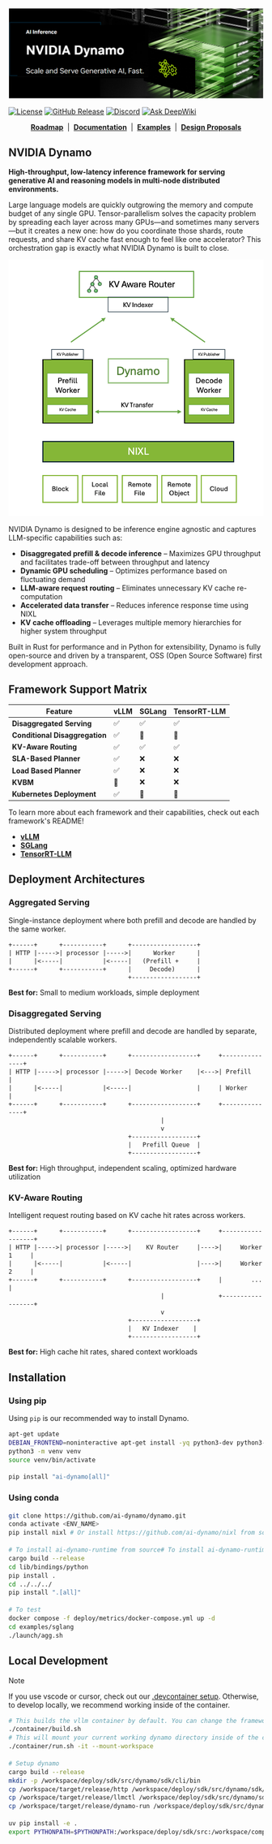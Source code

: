 <!--
SPDX-FileCopyrightText: Copyright (c) 2024-2025 NVIDIA CORPORATION & AFFILIATES. All rights reserved.
SPDX-License-Identifier: Apache-2.0

Licensed under the Apache License, Version 2.0 (the "License");
you may not use this file except in compliance with the License.
You may obtain a copy of the License at

http://www.apache.org/licenses/LICENSE-2.0

Unless required by applicable law or agreed to in writing, software
distributed under the License is distributed on an "AS IS" BASIS,
WITHOUT WARRANTIES OR CONDITIONS OF ANY KIND, either express or implied.
See the License for the specific language governing permissions and
limitations under the License.
-->
![Dynamo banner](./docs/images/frontpage-banner.png)

[![License](https://img.shields.io/badge/License-Apache_2.0-blue.svg)](https://opensource.org/licenses/Apache-2.0)
[![GitHub Release](https://img.shields.io/github/v/release/ai-dynamo/dynamo)](https://github.com/ai-dynamo/dynamo/releases/latest)
[![Discord](https://dcbadge.limes.pink/api/server/D92uqZRjCZ?style=flat)](https://discord.gg/D92uqZRjCZ)
[![Ask DeepWiki](https://deepwiki.com/badge.svg)](https://deepwiki.com/ai-dynamo/dynamo)

<p align="center">
  <a href="https://github.com/ai-dynamo/dynamo/issues/762"><b>Roadmap</b></a> &nbsp;|&nbsp;
  <a href="https://docs.nvidia.com/dynamo/latest/index.html"><b>Documentation</b></a> &nbsp;|&nbsp;
  <a href="https://github.com/ai-dynamo/examples"><b>Examples</b></a> &nbsp;|&nbsp;
  <a href="https://github.com/ai-dynamo/enhancements"><b>Design Proposals</b></a>
</p>

## NVIDIA Dynamo

**High-throughput, low-latency inference framework for serving generative AI and reasoning models in multi-node distributed environments.**

Large language models are quickly outgrowing the memory and compute budget of any single GPU. Tensor-parallelism solves the capacity problem by spreading each layer across many GPUs—and sometimes many servers—but it creates a new one: how do you coordinate those shards, route requests, and share KV cache fast enough to feel like one accelerator? This orchestration gap is exactly what NVIDIA Dynamo is built to close.

<p align="center">
  <img src="./docs/images/frontpage-architecture.png" alt="Dynamo architecture" width="600"/>
</p>

NVIDIA Dynamo is designed to be inference engine agnostic and captures LLM-specific capabilities such as:

- **Disaggregated prefill & decode inference** – Maximizes GPU throughput and facilitates trade-off between throughput and latency
- **Dynamic GPU scheduling** – Optimizes performance based on fluctuating demand  
- **LLM-aware request routing** – Eliminates unnecessary KV cache re-computation
- **Accelerated data transfer** – Reduces inference response time using NIXL
- **KV cache offloading** – Leverages multiple memory hierarchies for higher system throughput

Built in Rust for performance and in Python for extensibility, Dynamo is fully open-source and driven by a transparent, OSS (Open Source Software) first development approach.

## Framework Support Matrix

| Feature | vLLM | SGLang | TensorRT-LLM |
|---------|----------------------|----------------------------|----------------------------------------|
| **Disaggregated Serving** | ✅ | ✅ | ✅ |
| **Conditional Disaggregation** | ✅ | 🚧 | 🚧 |
| **KV-Aware Routing** | ✅ | ✅ | ✅ |
| **SLA-Based Planner** | ✅ | ❌ | ❌ |
| **Load Based Planner** | ✅ | ❌ | ❌ |
| **KVBM** | 🚧 | ❌ | ❌ |
| **Kubernetes Deployment** | ✅ | 🚧 | 🚧 |


To learn more about each framework and their capabilities, check out each framework's README!

- **[vLLM](examples/llm/README.md)** 
- **[SGLang](examples/sglang/README.md)** 
- **[TensorRT-LLM](examples/tensorrt_llm/README.md)** 

## Deployment Architectures

### Aggregated Serving
Single-instance deployment where both prefill and decode are handled by the same worker.

```
+------+      +-----------+      +------------------+
| HTTP |----->| processor |----->|      Worker      |
|      |<-----|           |<-----|   (Prefill +     |
+------+      +-----------+      |     Decode)      |
                                 +------------------+
```

**Best for:** Small to medium workloads, simple deployment

### Disaggregated Serving
Distributed deployment where prefill and decode are handled by separate, independently scalable workers.

```
+------+      +-----------+      +------------------+     +---------------+
| HTTP |----->| processor |----->| Decode Worker    |<--->| Prefill       |
|      |<-----|           |<-----|                  |     | Worker        |
+------+      +-----------+      +------------------+     +---------------+
                                          |
                                          v
                                 +------------------+
                                 |   Prefill Queue  |
                                 +------------------+
```

**Best for:** High throughput, independent scaling, optimized hardware utilization

### KV-Aware Routing
Intelligent request routing based on KV cache hit rates across workers.

```
+------+      +-----------+      +------------------+     +------------------+
| HTTP |----->| processor |----->|    KV Router     |---->|     Worker 1     |
|      |<-----|           |<-----|                  |---->|     Worker 2     |
+------+      +-----------+      +------------------+     |        ...       |
                                          |               +------------------+
                                          v
                                 +------------------+
                                 |   KV Indexer    |
                                 +------------------+
```

**Best for:** High cache hit rates, shared context workloads

## Installation

### Using pip
Using `pip` is our recommended way to install Dynamo.

```bash
apt-get update
DEBIAN_FRONTEND=noninteractive apt-get install -yq python3-dev python3-pip python3-venv libucx0
python3 -m venv venv
source venv/bin/activate

pip install "ai-dynamo[all]"
```

### Using conda
```bash
git clone https://github.com/ai-dynamo/dynamo.git
conda activate <ENV_NAME>
pip install nixl # Or install https://github.com/ai-dynamo/nixl from source

# To install ai-dynamo-runtime from source# To install ai-dynamo-runtime from source
cargo build --release
cd lib/bindings/python
pip install .
cd ../../../
pip install ".[all]"

# To test
docker compose -f deploy/metrics/docker-compose.yml up -d
cd examples/sglang
./launch/agg.sh
```

## Local Development

> [!NOTE]
> If you use vscode or cursor, check out our [.devcontainer setup](.devcontainer/README.md). Otherwise, to develop locally, we recommend working inside of the container.

```bash
# This builds the vllm container by default. You can change the framework by passing the --framework flag.
./container/build.sh
# This will mount your current working dynamo directory inside of the container
./container/run.sh -it --mount-workspace

# Setup dynamo
cargo build --release
mkdir -p /workspace/deploy/sdk/src/dynamo/sdk/cli/bin
cp /workspace/target/release/http /workspace/deploy/sdk/src/dynamo/sdk/cli/bin
cp /workspace/target/release/llmctl /workspace/deploy/sdk/src/dynamo/sdk/cli/bin
cp /workspace/target/release/dynamo-run /workspace/deploy/sdk/src/dynamo/sdk/cli/bin

uv pip install -e .
export PYTHONPATH=$PYTHONPATH:/workspace/deploy/sdk/src:/workspace/components/planner/src
```